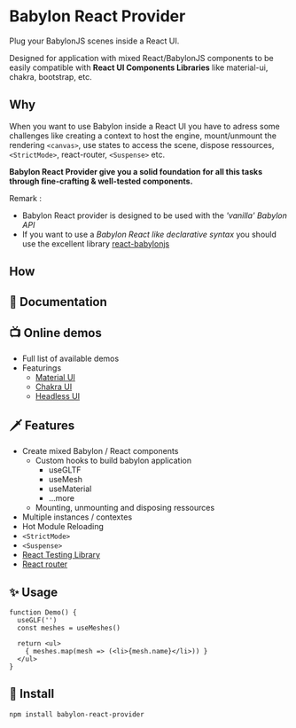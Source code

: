 # Babylon React Provider

Plug your BabylonJS scenes inside a React UI. 

Designed for application with mixed React/BabylonJS components to be easily compatible with **React UI Components Libraries** like material-ui, chakra, bootstrap, etc. 

## Why
When you want to use Babylon inside a React UI you have to adress some challenges like creating a context to host the engine, mount/unmount the rendering ```<canvas>```, use states to access the scene, dispose ressources, ```<StrictMode>```, react-router, ```<Suspense>``` etc. 

**Babylon React Provider give you a solid foundation for all this tasks through fine-crafting & well-tested components.**

Remark :
- Babylon React provider is designed to be used with the _'vanilla' Babylon API_  
- If you want to use a _Babylon React like declarative syntax_ you should use the excellent library [react-babylonjs](https://github.com/brianzinn/react-babylonjs)



## How

## :beginner: Documentation

## :tv: Online demos
- Full list of available demos
- Featurings 
  - [Material UI]() 
  - [Chakra UI]() 
  - [Headless UI]()

## :dagger: Features
- Create mixed Babylon / React components
  - Custom hooks to build babylon application
    - useGLTF
    - useMesh 
    - useMaterial
    - ...more
  - Mounting, unmounting and disposing ressources 
- Multiple instances / contextes
- Hot Module Reloading
- ```<StrictMode>```
- ```<Suspense>```
- [React Testing Library](https://testing-library.com/docs/react-testing-library/intro/) 
- [React router](https://github.com/remix-run/react-router)

## :sparkles: Usage
```tsx
function Demo() {
  useGLF('')
  const meshes = useMeshes()

  return <ul>
    { meshes.map(mesh => (<li>{mesh.name}</li>)) }
  </ul>
}
```

## :construction: Install
```console 
npm install babylon-react-provider
```
